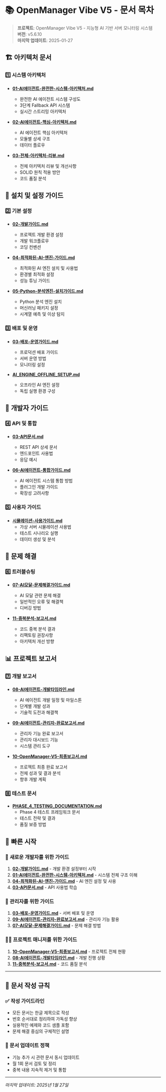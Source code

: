 # 📚 OpenManager Vibe V5 - 문서 목차

> **프로젝트**: OpenManager Vibe V5 - 지능형 AI 기반 서버 모니터링 시스템  
> **버전**: v5.6.10  
> **마지막 업데이트**: 2025-01-27  

## 🏗️ **아키텍처 문서**

### 1️⃣ **시스템 아키텍처**
- **[01-AI에이전트-완전한-시스템-아키텍처.md](./01-AI에이전트-완전한-시스템-아키텍처.md)**
  - 완전한 AI 에이전트 시스템 구성도
  - 3단계 Fallback API 시스템  
  - 실시간 스트리밍 아키텍처

- **[02-AI에이전트-핵심-아키텍처.md](./02-AI에이전트-핵심-아키텍처.md)**
  - AI 에이전트 핵심 아키텍처
  - 모듈별 상세 구조
  - 데이터 플로우

- **[03-전체-아키텍처-리뷰.md](./03-전체-아키텍처-리뷰.md)**
  - 전체 아키텍처 리뷰 및 개선사항
  - SOLID 원칙 적용 방안
  - 코드 품질 분석

## 🚀 **설치 및 설정 가이드**

### 2️⃣ **기본 설정**
- **[02-개발가이드.md](./02-개발가이드.md)**
  - 프로젝트 개발 환경 설정
  - 개발 워크플로우
  - 코딩 컨벤션

- **[04-최적화된-AI-엔진-가이드.md](./04-최적화된-AI-엔진-가이드.md)**
  - 최적화된 AI 엔진 설치 및 사용법
  - 환경별 최적화 설정
  - 성능 튜닝 가이드

- **[05-Python-분석엔진-설치가이드.md](./05-Python-분석엔진-설치가이드.md)**
  - Python 분석 엔진 설치
  - 머신러닝 패키지 설정
  - 시계열 예측 및 이상 탐지

### 3️⃣ **배포 및 운영**
- **[03-배포-운영가이드.md](./03-배포-운영가이드.md)**
  - 프로덕션 배포 가이드
  - 서버 운영 방법
  - 모니터링 설정

- **[AI_ENGINE_OFFLINE_SETUP.md](./AI_ENGINE_OFFLINE_SETUP.md)**
  - 오프라인 AI 엔진 설정
  - 독립 실행 환경 구성

## 📖 **개발자 가이드**

### 4️⃣ **API 및 통합**
- **[03-API문서.md](./03-API문서.md)**
  - REST API 상세 문서
  - 엔드포인트 사용법
  - 응답 예시

- **[06-AI에이전트-통합가이드.md](./06-AI에이전트-통합가이드.md)**
  - AI 에이전트 시스템 통합 방법
  - 플러그인 개발 가이드
  - 확장성 고려사항

### 5️⃣ **사용자 가이드**
- **[시뮬레이션-사용가이드.md](./시뮬레이션-사용가이드.md)**
  - 가상 서버 시뮬레이션 사용법
  - 테스트 시나리오 실행
  - 데이터 생성 및 분석

## 🔧 **문제 해결**

### 6️⃣ **트러블슈팅**
- **[07-AI모달-문제해결가이드.md](./07-AI모달-문제해결가이드.md)**
  - AI 모달 관련 문제 해결
  - 일반적인 오류 및 해결책
  - 디버깅 방법

- **[11-중복분석-보고서.md](./11-중복분석-보고서.md)**
  - 코드 중복 분석 결과
  - 리팩토링 권장사항
  - 아키텍처 개선 방향

## 📊 **프로젝트 보고서**

### 7️⃣ **개발 보고서**
- **[08-AI에이전트-개발타임라인.md](./08-AI에이전트-개발타임라인.md)**
  - AI 에이전트 개발 일정 및 마일스톤
  - 단계별 개발 성과
  - 기술적 도전과 해결책

- **[09-AI에이전트-관리자-완료보고서.md](./09-AI에이전트-관리자-완료보고서.md)**
  - 관리자 기능 완료 보고서
  - 관리자 대시보드 기능
  - 시스템 관리 도구

- **[10-OpenManager-V5-최종보고서.md](./10-OpenManager-V5-최종보고서.md)**
  - 프로젝트 최종 완료 보고서
  - 전체 성과 및 결과 분석
  - 향후 개발 계획

### 8️⃣ **테스트 문서**
- **[PHASE_4_TESTING_DOCUMENTATION.md](./PHASE_4_TESTING_DOCUMENTATION.md)**
  - Phase 4 테스트 프레임워크 문서
  - 테스트 전략 및 결과
  - 품질 보증 방법

## 🚀 **빠른 시작**

### 👥 **새로운 개발자를 위한 가이드**
1. **[02-개발가이드.md](./02-개발가이드.md)** - 개발 환경 설정부터 시작
2. **[01-AI에이전트-완전한-시스템-아키텍처.md](./01-AI에이전트-완전한-시스템-아키텍처.md)** - 시스템 전체 구조 이해
3. **[04-최적화된-AI-엔진-가이드.md](./04-최적화된-AI-엔진-가이드.md)** - AI 엔진 설정 및 사용
4. **[03-API문서.md](./03-API문서.md)** - API 사용법 학습

### 🔧 **관리자를 위한 가이드**
1. **[03-배포-운영가이드.md](./03-배포-운영가이드.md)** - 서버 배포 및 운영
2. **[09-AI에이전트-관리자-완료보고서.md](./09-AI에이전트-관리자-완료보고서.md)** - 관리자 기능 활용
3. **[07-AI모달-문제해결가이드.md](./07-AI모달-문제해결가이드.md)** - 문제 해결 방법

### 👨‍💼 **프로젝트 매니저를 위한 가이드**
1. **[10-OpenManager-V5-최종보고서.md](./10-OpenManager-V5-최종보고서.md)** - 프로젝트 전체 현황
2. **[08-AI에이전트-개발타임라인.md](./08-AI에이전트-개발타임라인.md)** - 개발 진행 상황
3. **[11-중복분석-보고서.md](./11-중복분석-보고서.md)** - 코드 품질 분석

---

## 📝 **문서 작성 규칙**

### ✅ **작성 가이드라인**
- 모든 문서는 한글 제목으로 작성
- 번호 순서대로 정리하여 가독성 향상
- 실용적인 예제와 코드 샘플 포함
- 문제 해결 중심의 구체적인 설명

### 🔄 **문서 업데이트 정책**
- 기능 추가 시 관련 문서 동시 업데이트
- 월 1회 문서 검토 및 정리
- 중복 내용 지속적 제거 및 통합

---

*마지막 업데이트: 2025년 1월 27일* 